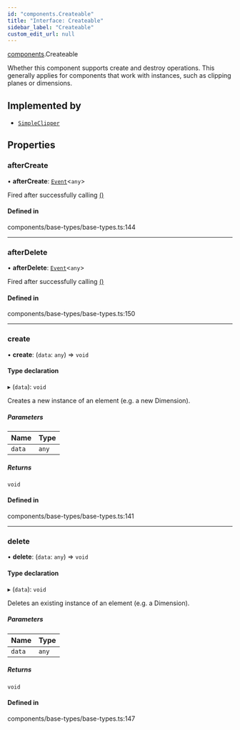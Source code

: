 ```yaml
---
id: "components.Createable"
title: "Interface: Createable"
sidebar_label: "Createable"
custom_edit_url: null
---
```


[components](../modules/components.md).Createable

Whether this component supports create and destroy operations. This generally
applies for components that work with instances, such as clipping planes or
dimensions.

## Implemented by

- [`SimpleClipper`](../classes/components.SimpleClipper.md)

## Properties

### afterCreate

• **afterCreate**: [`Event`](../classes/components.Event.md)<`any`\>

Fired after successfully calling [()](components.Createable.md#create)

#### Defined in

components/base-types/base-types.ts:144

___

### afterDelete

• **afterDelete**: [`Event`](../classes/components.Event.md)<`any`\>

Fired after successfully calling [()](components.Createable.md#delete)

#### Defined in

components/base-types/base-types.ts:150

___

### create

• **create**: (`data`: `any`) => `void`

#### Type declaration

▸ (`data`): `void`

Creates a new instance of an element (e.g. a new Dimension).

##### Parameters

| Name | Type |
| :------ | :------ |
| `data` | `any` |

##### Returns

`void`

#### Defined in

components/base-types/base-types.ts:141

___

### delete

• **delete**: (`data`: `any`) => `void`

#### Type declaration

▸ (`data`): `void`

Deletes an existing instance of an element (e.g. a Dimension).

##### Parameters

| Name | Type |
| :------ | :------ |
| `data` | `any` |

##### Returns

`void`

#### Defined in

components/base-types/base-types.ts:147
